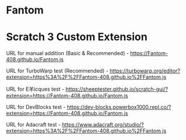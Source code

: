 # Fantom

# Scratch 3 Custom Extension

URL for manual addition (Basic & Recommended) - https://Fantom-408.github.io/Fantom.js

URL for TurboWarp test (Recommended) - https://turbowarp.org/editor?extension=https%3A%2F%2FFantom-408.github.io%2FFantom.js

URL for E羊icques test - https://sheeptester.github.io/scratch-gui/?extension=https://Fantom-408.github.io/Fantom.js

URL for DevBlocks test - https://dev-blocks.powerbox1000.repl.co/?extension=https://Fantom-408.github.io/Fantom.js

URL for Adacraft test - https://www.adacraft.org/studio/?extension=https%3A%2F%2FFantom-408.github.io%2FFantom.js
